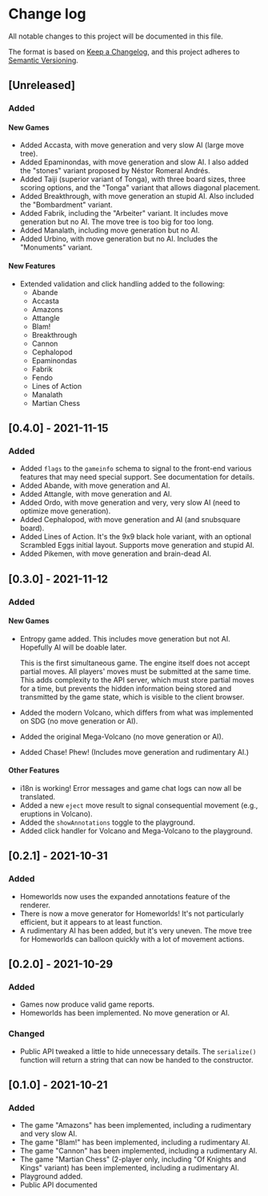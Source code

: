 # Change log

All notable changes to this project will be documented in this file.

The format is based on [Keep a Changelog](https://keepachangelog.com/en/1.0.0/),
and this project adheres to [Semantic Versioning](https://semver.org/spec/v2.0.0.html).

## [Unreleased]

### Added

#### New Games
- Added Accasta, with move generation and very slow AI (large move tree).
- Added Epaminondas, with move generation and slow AI. I also added the "stones" variant proposed by Néstor Romeral Andrés.
- Added Taiji (superior variant of Tonga), with three board sizes, three scoring options, and the "Tonga" variant that allows diagonal placement.
- Added Breakthrough, with move generation an stupid AI. Also included the "Bombardment" variant.
- Added Fabrik, including the "Arbeiter" variant. It includes move generation but no AI. The move tree is too big for too long.
- Added Manalath, including move generation but no AI.
- Added Urbino, with move generation but no AI. Includes the "Monuments" variant.

#### New Features

- Extended validation and click handling added to the following:
  - Abande
  - Accasta
  - Amazons
  - Attangle
  - Blam!
  - Breakthrough
  - Cannon
  - Cephalopod
  - Epaminondas
  - Fabrik
  - Fendo
  - Lines of Action
  - Manalath
  - Martian Chess

## [0.4.0] - 2021-11-15

### Added

- Added `flags` to the `gameinfo` schema to signal to the front-end various features that may need special support. See documentation for details.
- Added Abande, with move generation and AI.
- Added Attangle, with move generation and AI.
- Added Ordo, with move generation and very, very slow AI (need to optimize move generation).
- Added Cephalopod, with move generation and AI (and snubsquare board).
- Added Lines of Action. It's the 9x9 black hole variant, with an optional Scrambled Eggs initial layout. Supports move generation and stupid AI.
- Added Pikemen, with move generation and brain-dead AI.

## [0.3.0] - 2021-11-12

### Added

#### New Games

- Entropy game added. This includes move generation but not AI. Hopefully AI will be doable later.

  This is the first simultaneous game. The engine itself does not accept partial moves. All players' moves must be submitted at the same time. This adds complexity to the API server, which must store partial moves for a time, but prevents the hidden information being stored and transmitted by the game state, which is visible to the client browser.
- Added the modern Volcano, which differs from what was implemented on SDG (no move generation or AI).
- Added the original Mega-Volcano (no move generation or AI).
- Added Chase! Phew! (Includes move generation and rudimentary AI.)

#### Other Features

- i18n is working! Error messages and game chat logs can now all be translated.
- Added a new `eject` move result to signal consequential movement (e.g., eruptions in Volcano).
- Added the `showAnnotations` toggle to the playground.
- Added click handler for Volcano and Mega-Volcano to the playground.

## [0.2.1] - 2021-10-31

### Added

- Homeworlds now uses the expanded annotations feature of the renderer.
- There is now a move generator for Homeworlds! It's not particularly efficient, but it appears to at least function.
- A rudimentary AI has been added, but it's very uneven. The move tree for Homeworlds can balloon quickly with a lot of movement actions.

## [0.2.0] - 2021-10-29

### Added

- Games now produce valid game reports.
- Homeworlds has been implemented. No move generation or AI.

### Changed

- Public API tweaked a little to hide unnecessary details. The `serialize()` function will return a string that can now be handed to the constructor.

## [0.1.0] - 2021-10-21

### Added

- The game "Amazons" has been implemented, including a rudimentary and very slow AI.
- The game "Blam!" has been implemented, including a rudimentary AI.
- The game "Cannon" has been implemented, including a rudimentary AI.
- The game "Martian Chess" (2-player only, including "Of Knights and Kings" variant) has been implemented, including a rudimentary AI.
- Playground added.
- Public API documented
